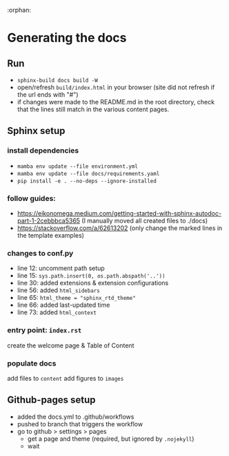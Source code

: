 :orphan:

# Generating the docs

## Run
* `sphinx-build docs build -W`
* open/refresh `build/index.html` in your browser (site did not refresh if the url ends with "#")
* if changes were made to the README.md in the root directory,
check that the lines still match in the various content pages.

## Sphinx setup
### install dependencies
* `mamba env update --file environment.yml`
* `mamba env update --file docs/requirements.yaml`
* `pip install -e . --no-deps --ignore-installed`

### follow guides:
* https://eikonomega.medium.com/getting-started-with-sphinx-autodoc-part-1-2cebbbca5365
(I manually moved all created files to ./docs)
* https://stackoverflow.com/a/62613202
(only change the marked lines in the template examples)

### changes to conf.py
* line 12: uncomment path setup
* line 15: `sys.path.insert(0, os.path.abspath('..'))`
* line 30: added extensions & extension configurations
* line 56: added `html_sidebars`
* line 65: `html_theme = "sphinx_rtd_theme"`
* line 66: added last-updated time
* line 73: added `html_context`

### entry point: `index.rst`
create the welcome page & Table of Content

### populate docs
add files to `content`
add figures to `images`

## Github-pages setup
* added the docs.yml to .github/workflows
* pushed to branch that triggers the workflow
* go to github > settings > pages
  * get a page and theme (required, but ignored by `.nojekyll`)
  * wait
